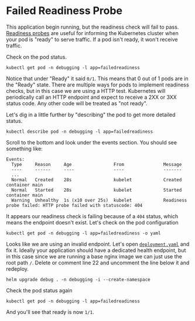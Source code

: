 # Failed Readiness Probe

This application begin running, but the readiness check will fail to pass. [Readiness probes](https://kubernetes.io/docs/tasks/configure-pod-container/configure-liveness-readiness-startup-probes/#define-readiness-probes) are useful for informing the Kubernetes cluster when your pod is "ready" to serve traffic. If a pod isn't ready, it won't receive traffic.

Check on the pod status.

```shell
kubectl get pod -n debugging -l app=failedreadiness
```

Notice that under "Ready" it said `0/1`. This means that 0 out of 1 pods are in the "Ready" state. There are multiple ways for pods to implement readiness checks, but in this case we are using a HTTP test. Kubernetes will periodically call an HTTP endpoint and expect to receive a 2XX or 3XX status code. Any other code will be treated as "not ready".

Let's dig in a little further by "describing" the pod to get more detailed status.

```shell
kubectl describe pod -n debugging -l app=failedreadiness
```

Scroll to the bottom and look under the events section. You should see something like:

```shell
Events:
  Type     Reason     Age                From               Message
  ----     ------     ----               ----               -------
  ...
  Normal   Created    28s                kubelet            Created container main
  Normal   Started    28s                kubelet            Started container main
  Warning  Unhealthy  1s (x10 over 25s)  kubelet            Readiness probe failed: HTTP probe failed with statuscode: 404
```

It appears our readiness check is failing because of a `404` status, which means the endpoint doesn't exist. Let's check on the pod configuration

```shell
kubectl get pod -n debugging -l app=failedreadiness -o yaml
```

Looks like we are using an invalid endpoint. Let's open [`deployment.yaml`](deployment.yaml) and fix it. Ideally your application should have a dedicated health endpoint, but in this case since we are running a base nginx image we can just use the root path `/`. Delete or comment line 22 and uncomment the line below it and redeploy.

```shell
helm upgrade debug . -n debugging -i --create-namespace
```

Check the pod status again

```shell
kubectl get pod -n debugging -l app=failedreadiness
```

And you'll see that ready is now `1/1`.